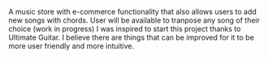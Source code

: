 A music store with e-commerce functionality that also allows users to add new songs with chords. User will be available to tranpose any song of their choice (work in progress)
I was inspired to start this project thanks to Ultimate Guitar. I believe there are things that can be improved for it to be more user friendly and more intuitive.
